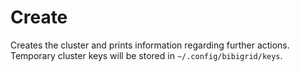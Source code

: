 # Create

Creates the cluster and prints information regarding further actions.
Temporary cluster keys will be stored in `~/.config/bibigrid/keys`.   